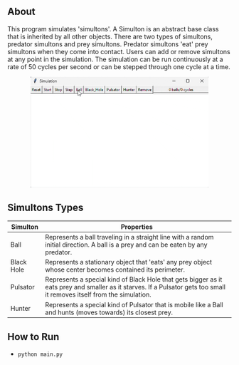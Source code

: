 ## About

This program simulates 'simultons'. A Simulton is an abstract base class that is inherited by all other objects. There are two types of simultons, predator simultons and prey simultons. Predator simultons 'eat' prey simultons when they come into contact. Users can add or remove simultons at any point in the simulation. The simulation can be run continuously at a rate of 50 cycles per second or can be stepped through one cycle at a time.

<div align="center">
    <img src="gif/simultons-gif.gif" width="400">
</div>

## Simultons Types

| Simulton   | Properties                                                                                                                                                              |
| ---------- | ----------------------------------------------------------------------------------------------------------------------------------------------------------------------- |
| Ball       | Represents a ball traveling in a straight line with a random initial direction. A ball is a prey and can be eaten by any predator.                                      |
| Black Hole | Represents a stationary object that 'eats' any prey object whose center becomes contained its perimeter.                                                                |
| Pulsator   | Represents a special kind of Black Hole that gets bigger as it eats prey and smaller as it starves. If a Pulsator gets too small it removes itself from the simulation. |
| Hunter     | Represents a special kind of Pulsator that is mobile like a Ball and hunts (moves towards) its closest prey.                                                            | 

## How to Run

- `python main.py`